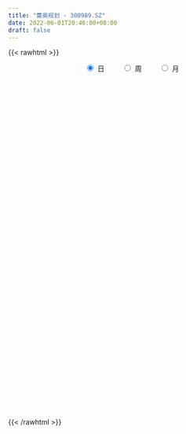 ```yaml
---
title: "蕾奥规划 - 300989.SZ"
date: 2022-06-01T20:46:08+08:00
draft: false
---
```

{{< rawhtml >}}
    <div style="text-align: center">
        <label style="padding: 1rem;"><input style="margin-right: .5rem" type="radio" name="period" value="D" checked onclick="period_change(this)">日</label>
        <label style="padding: 1rem;"><input style="margin-right: .5rem" type="radio" name="period" value="W" onclick="period_change(this)">周</label>
        <label style="padding: 1rem;"><input style="margin-right: .5rem" type="radio" name="period" value="M" onclick="period_change(this)">月</label>
    </div>
    <div id="chart" style="height: 700px;"></div> 
    <script type="text/javascript">
        const D_v = [8654.2,9157.65,11773.25,16886.46,11274.48,12671.54,10346.51,21773.92,12782.87,20071.02,11766.0,8221.16,5353.55,4936.0,7084.0,5307.0,5517.01,8178.01,5970.49,6087.13,5530.0,4577.89,4964.13,11741.57,26589.74,11809.58,8312.25,6807.0,4808.0,3413.0,2807.0,3055.1,5343.0,5873.29,3434.42,3011.0,2915.0,4965.88,5542.79,2288.1,3905.17,2034.0,2691.0,2840.0,6237.18,7502.29,4782.0,5738.0,4202.0,4820.03,4158.03,4330.0,3590.0,3443.0,3738.0,4460.97,2930.0,3451.08,3243.19,9553.27,8001.8,15221.0,11073.8,8790.0,6951.0,3667.32,4103.97,4227.17,5157.0,4066.0,3682.29,3777.99,17130.98,10917.97,6694.29,9248.39,16391.51,8687.81,5817.1,4086.99,3605.0,9597.0,2838.29,3315.0,3368.62,2326.33,2991.0,3075.0,2971.5,1635.0,3393.0,2150.0,1647.0,1559.0,2320.0,2111.77,1846.0,1824.27,1559.0,1856.0,2124.0,1784.0,1681.0,1437.1,1329.0,2481.0,2217.0,1338.0,1815.0,6361.27,3328.27,2761.0,2337.0,2174.0,2768.27,3511.27,5100.27,4350.0,5560.1,4948.0,2627.0,2855.0,2948.0,2416.0,3828.0,4216.0,3900.99,3547.07,2975.0,4632.92,4921.03,3843.63,3754.7,5089.79,2399.0,1785.0,2540.25,3354.79,11254.2,5439.87,6756.11,8154.74,7584.63,4222.0,4609.0,4672.1,4497.0,4877.1,2188.0,1566.03,1546.0,2031.0,2055.0,2800.11,3378.3,3654.11,19868.47,22696.4,26892.47,15503.4,9812.1,10948.0,5984.0,13466.48,15156.0,11203.8,4536.0,5596.13,5723.0,3135.0,4420.0,2472.0,8420.0,9276.0,7030.0,16874.29,11442.8,6830.53,10205.0,19095.56,14842.07,10130.0,9494.11,7503.0,6355.0,11814.0,10978.0,6323.0,3751.93,4187.0,6568.0,4600.93,5141.0,5437.0,6089.47,4438.0,4897.0,4094.0,5503.0,4156.0,5698.0,10303.9,7231.0,8149.0,5958.0,4920.0,3670.0,2813.0,2632.8,4474.0,12474.4,7887.81,4758.4,5218.0,14833.67,12591.0,7941.67,6704.81,3865.32,4660.0,2912.0,7172.65,28151.45,15486.15,12050.21,15463.65,15007.75,23207.17,14679.75,13594.3,18509.1,12372.07,51596.84,53194.82,43147.74,35798.53,26198.34,25995.75,20989.03,13568.4,14856.21,31457.27,18381.67,36348.07,21731.6,20954.95,19583.91,17747.86,16448.99,12805.6]
const D_histogram = [0.0,0.0084749858,-0.0071493529,0.0282549009,0.0372502891,0.0065452048,-0.0202687301,-0.095082083,-0.1337154946,-0.0827521705,-0.0945879392,-0.128011719,-0.1404521242,-0.1514680065,-0.159615337,-0.1588175832,-0.1577409294,-0.1936026793,-0.2174677068,-0.1932400574,-0.1534639402,-0.1155566733,-0.0738436955,0.0137701729,0.1276483278,0.1426570422,0.1111769733,0.0678396946,0.0315428377,0.0043103702,-0.0002961293,0.0127055462,0.0476798807,0.0235316888,0.0118999232,0.0132843352,0.0146065773,0.0037831447,-0.0260919228,-0.036990309,-0.0603936741,-0.0676853539,-0.0668117746,-0.0656533732,-0.0370475959,0.0066381658,-0.00994642,-0.0771807009,-0.1001043196,-0.1277122013,-0.1173337098,-0.0936590793,-0.0535013017,-0.0229919848,-0.0173780502,0.0242610182,0.0576579263,0.0727045645,0.0894179801,0.133984472,0.1905399832,0.2490922203,0.2971412233,0.2468128868,0.1496053947,0.0990732283,0.0816297939,0.0718886284,0.0203776217,-0.0059480422,-0.0493326062,-0.0463181273,0.0750323559,0.1267174437,0.1264361309,0.1565021091,0.2057687378,0.1973033499,0.1720664429,0.1390096263,0.1028248826,0.0119822342,-0.0434432635,-0.1015410207,-0.1418078535,-0.1451647165,-0.1336998947,-0.1400767314,-0.1608565586,-0.1634447729,-0.1961274208,-0.1975087374,-0.1692204356,-0.1322526247,-0.1204224596,-0.0879922349,-0.0589682475,-0.0341746844,-0.0114931304,0.0069404803,0.0044348366,-0.0022479013,0.0018637769,-0.000893076,0.0063144122,-0.0205172855,-0.0640462592,-0.0658479125,-0.0589031293,-0.0050458831,0.0203351387,0.0395480458,0.0569757074,0.0754190853,0.0975914781,0.1231925262,0.1542592463,0.1768926126,0.2141761616,0.1833733343,0.1686236997,0.1283188419,0.1179467626,0.1163681308,0.1123519799,0.1170052346,0.1138692164,0.1050539026,0.075958001,0.0725616688,0.0806974974,0.0534526369,0.0505147614,-0.0056254452,-0.0402659158,-0.0598804625,-0.0600863616,-0.0391599528,0.0243684783,0.0504971002,0.0845272538,0.1229437332,0.0954578009,0.059657237,0.0574448944,0.0596838334,0.0284534231,-0.0451250784,-0.0982224277,-0.1125328179,-0.1191776,-0.1080426674,-0.096688565,-0.0661585859,-0.0497629996,-0.0157990794,0.0479046032,0.1578663948,0.1657363172,0.1762500948,0.1482904665,0.0754547,0.0427338735,0.0378335682,0.0621880018,-0.0119603262,-0.0747493099,-0.1506074316,-0.2631649693,-0.3061027943,-0.3737528842,-0.3871893397,-0.2775265877,-0.1678292708,-0.07689276,0.0569924262,0.1093508523,0.1464362217,0.1843833795,0.2490515032,0.240024464,0.2352126445,0.2285278783,0.1929614287,0.1378964126,0.0548220362,0.0212567529,-0.0243979998,-0.0469355941,-0.06887759,-0.1173783708,-0.1836021592,-0.2513901135,-0.3290954069,-0.370425888,-0.3813515821,-0.376022099,-0.3948667065,-0.4513281397,-0.4292525608,-0.3680157453,-0.2341313878,-0.1264959985,-0.0219557298,0.0187294308,0.0242869725,0.0170021082,0.0274295814,0.0098739922,0.0519199127,0.1441762927,0.1402599167,0.1514845296,0.1246722679,0.1835030131,0.1972055913,0.2040527602,0.1228224927,0.0694353676,-0.0072749881,-0.026791669,0.0079119029,0.1506543931,0.1453886118,0.1351884709,0.1231815285,0.1414508431,0.2024778229,0.1482743971,0.1387179066,0.1961567177,0.2296576567,0.4512978683,0.6645599084,0.6696232386,0.5416916398,0.4509427867,0.4048743574,0.2986518905,0.1709094339,0.0331648575,-0.0573528758,-0.1236239023,-0.3247870043,-0.4530251658,-0.5009969765,-0.5032990546,-0.5080065497,-0.5117896248,-0.5021413248]
const D_fast = [0.0,0.0105937322,-0.0068179447,0.0356500344,0.0539579948,0.0248892117,-0.0069919057,-0.1055757794,-0.1776380647,-0.1473627832,-0.1828455366,-0.2482722462,-0.2958256825,-0.3447085664,-0.3927597311,-0.4316663732,-0.4700249517,-0.5542873714,-0.6325193256,-0.6566016905,-0.6551915583,-0.6461734598,-0.6229214059,-0.5318649943,-0.3860747574,-0.3354017825,-0.3390876081,-0.3654649631,-0.3938761106,-0.4200309855,-0.4247115174,-0.4085334552,-0.3616391507,-0.3799044203,-0.3885612051,-0.3838557093,-0.3788818228,-0.3887594693,-0.4251575175,-0.445303481,-0.4838052645,-0.5080182828,-0.5238476472,-0.5391025892,-0.5197587107,-0.4744134076,-0.4934845985,-0.5800140546,-0.6279637532,-0.6874996851,-0.7064546211,-0.7061947605,-0.6794123083,-0.6546509876,-0.6533815655,-0.6056772426,-0.5578658529,-0.5246430735,-0.4855751629,-0.407512553,-0.3033220461,-0.1824967538,-0.060162445,-0.0487875598,-0.1085937032,-0.1343575625,-0.1313935485,-0.1231625568,-0.1695791582,-0.1973918327,-0.2531095482,-0.2616746011,-0.1215660289,-0.0382015802,-0.0068738603,0.0623176452,0.1630264584,0.2038869079,0.2216666116,0.2233622016,0.2128836786,0.1250365887,0.0587502751,-0.0247327372,-0.1004515334,-0.1400995756,-0.1620597274,-0.2034557469,-0.2644497138,-0.3078991213,-0.3896136244,-0.4403721254,-0.4543889324,-0.4504842778,-0.4687597275,-0.4583275616,-0.444045636,-0.4277957441,-0.4079874727,-0.3878187418,-0.3892156764,-0.3964603896,-0.3918827672,-0.3948628891,-0.3860767979,-0.418037817,-0.4775783554,-0.4958419869,-0.503622986,-0.4510272106,-0.4205624041,-0.3914624856,-0.3597908971,-0.3224927478,-0.2759224856,-0.2195233059,-0.1498917742,-0.0830352548,0.0077923346,0.0228328409,0.0502391312,0.0420139839,0.0611285952,0.0886419961,0.1127138402,0.1466184036,0.1719496894,0.1893978513,0.17929145,0.194035535,0.2223457379,0.2084640367,0.2181548515,0.1606082836,0.115901334,0.0813166717,0.0660891822,0.0772256029,0.1468461535,0.1855990504,0.2407610175,0.3099134302,0.3062919481,0.2854056935,0.2975545745,0.3147144718,0.2905974173,0.2057376462,0.12808469,0.0856410953,0.0492019133,0.033326179,0.0205081402,0.0344984728,0.0384533092,0.0684674596,0.1441472929,0.2935756833,0.342879685,0.3974559862,0.4065689745,0.3525968831,0.330559525,0.3351176116,0.3750190458,0.2978806361,0.216404325,0.1028943454,-0.0754544346,-0.1949179582,-0.3560062691,-0.4662400595,-0.4259589545,-0.3582189553,-0.2865056345,-0.1383723418,-0.0586762026,0.0150182222,0.0990612249,0.2259922244,0.2769713012,0.3309626429,0.3814098462,0.3940837538,0.3734928408,0.3041239735,0.2758728784,0.2241186257,0.1898471329,0.1506857395,0.072840366,-0.0392839622,-0.1699194449,-0.32989859,-0.4638355432,-0.5700991327,-0.6587751743,-0.7763364585,-0.9456299266,-1.030867488,-1.0616346088,-0.9862830983,-0.9102717085,-0.8112203723,-0.765852854,-0.7542235692,-0.7572579065,-0.7399730379,-0.7550601291,-0.7000342304,-0.5717337772,-0.540585174,-0.4914894287,-0.4871336234,-0.382427125,-0.319423149,-0.2615627901,-0.3120874343,-0.3481157176,-0.4266448202,-0.4528594184,-0.4161778708,-0.2357717823,-0.2046904107,-0.1810934339,-0.1623049941,-0.1086729687,0.0029734667,-0.0141613598,0.0109616264,0.117439617,0.2083549701,0.5428196488,0.922221666,1.0946908058,1.102182117,1.1241689606,1.1793191206,1.1477596263,1.0627445282,0.9332911661,0.8284352139,0.7312582119,0.4488983588,0.2074039058,0.0341828511,-0.0939439907,-0.2256531232,-0.3573836046,-0.4732706358]
const D_slow = [0.0,0.0021187464,0.0003314082,0.0073951335,0.0167077057,0.0183440069,0.0132768244,-0.0104936964,-0.04392257,-0.0646106127,-0.0882575975,-0.1202605272,-0.1553735583,-0.1932405599,-0.2331443941,-0.2728487899,-0.3122840223,-0.3606846921,-0.4150516188,-0.4633616331,-0.5017276182,-0.5306167865,-0.5490777104,-0.5456351672,-0.5137230852,-0.4780588247,-0.4502645813,-0.4333046577,-0.4254189483,-0.4243413557,-0.4244153881,-0.4212390015,-0.4093190313,-0.4034361091,-0.4004611283,-0.3971400445,-0.3934884002,-0.392542614,-0.3990655947,-0.408313172,-0.4234115905,-0.440332929,-0.4570358726,-0.4734492159,-0.4827111149,-0.4810515734,-0.4835381784,-0.5028333537,-0.5278594336,-0.5597874839,-0.5891209113,-0.6125356812,-0.6259110066,-0.6316590028,-0.6360035153,-0.6299382608,-0.6155237792,-0.5973476381,-0.5749931431,-0.541497025,-0.4938620293,-0.4315889742,-0.3573036683,-0.2956004466,-0.258199098,-0.2334307909,-0.2130233424,-0.1950511853,-0.1899567799,-0.1914437904,-0.203776942,-0.2153564738,-0.1965983848,-0.1649190239,-0.1333099912,-0.0941844639,-0.0427422795,0.006583558,0.0496001687,0.0843525753,0.110058796,0.1130543545,0.1021935386,0.0768082835,0.0413563201,0.005065141,-0.0283598327,-0.0633790156,-0.1035931552,-0.1444543484,-0.1934862036,-0.242863388,-0.2851684969,-0.318231653,-0.3483372679,-0.3703353267,-0.3850773885,-0.3936210596,-0.3964943422,-0.3947592222,-0.393650513,-0.3942124883,-0.3937465441,-0.3939698131,-0.3923912101,-0.3975205314,-0.4135320962,-0.4299940744,-0.4447198567,-0.4459813275,-0.4408975428,-0.4310105314,-0.4167666045,-0.3979118332,-0.3735139637,-0.3427158321,-0.3041510205,-0.2599278674,-0.206383827,-0.1605404934,-0.1183845685,-0.086304858,-0.0568181674,-0.0277261347,0.0003618603,0.0296131689,0.058080473,0.0843439487,0.103333449,0.1214738662,0.1416482405,0.1550113997,0.1676400901,0.1662337288,0.1561672499,0.1411971342,0.1261755438,0.1163855556,0.1224776752,0.1351019502,0.1562337637,0.186969697,0.2108341472,0.2257484565,0.2401096801,0.2550306384,0.2621439942,0.2508627246,0.2263071177,0.1981739132,0.1683795132,0.1413688464,0.1171967051,0.1006570587,0.0882163088,0.0842665389,0.0962426897,0.1357092884,0.1771433678,0.2212058915,0.2582785081,0.2771421831,0.2878256514,0.2972840435,0.3128310439,0.3098409624,0.2911536349,0.253501777,0.1877105347,0.1111848361,0.0177466151,-0.0790507199,-0.1484323668,-0.1903896845,-0.2096128745,-0.195364768,-0.1680270549,-0.1314179995,-0.0853221546,-0.0230592788,0.0369468372,0.0957499983,0.1528819679,0.2011223251,0.2355964282,0.2493019373,0.2546161255,0.2485166255,0.236782727,0.2195633295,0.1902187368,0.144318197,0.0814706686,-0.0008031831,-0.0934096551,-0.1887475506,-0.2827530754,-0.381469752,-0.4943017869,-0.6016149271,-0.6936188635,-0.7521517104,-0.7837757101,-0.7892646425,-0.7845822848,-0.7785105417,-0.7742600146,-0.7674026193,-0.7649341213,-0.7519541431,-0.7159100699,-0.6808450907,-0.6429739583,-0.6118058913,-0.5659301381,-0.5166287403,-0.4656155502,-0.434909927,-0.4175510851,-0.4193698322,-0.4260677494,-0.4240897737,-0.3864261754,-0.3500790225,-0.3162819047,-0.2854865226,-0.2501238118,-0.1995043561,-0.1624357569,-0.1277562802,-0.0787171008,-0.0213026866,0.0915217805,0.2576617576,0.4250675672,0.5604904772,0.6732261739,0.7744447632,0.8491077358,0.8918350943,0.9001263087,0.8857880897,0.8548821141,0.7736853631,0.6604290716,0.5351798275,0.4093550639,0.2823534265,0.1544060202,0.028870689]
const D_data = [['2021-05-21', 28.9602, 28.7389, 28.6947, 28.9602],['2021-05-24', 28.75, 28.8717, 28.6394, 28.8883],['2021-05-25', 28.75, 28.5509, 28.4292, 28.8938],['2021-05-26', 28.5896, 29.2533, 28.5896, 29.4137],['2021-05-27', 29.1427, 29.0708, 28.8938, 29.2035],['2021-05-28', 29.01, 28.5343, 28.5232, 29.1538],['2021-05-31', 28.5343, 28.4237, 28.1582, 28.5951],['2021-06-01', 28.208, 27.5, 26.8252, 28.208],['2021-06-02', 27.3783, 27.5498, 27.1018, 27.7876],['2021-06-03', 27.5498, 28.6117, 27.24, 28.9657],['2021-06-04', 28.6283, 27.8485, 27.7655, 28.6504],['2021-06-07', 27.7655, 27.3507, 27.3064, 28.0642],['2021-06-08', 27.3396, 27.3617, 27.2124, 27.5332],['2021-06-09', 27.3617, 27.1737, 27.1184, 27.5166],['2021-06-10', 27.146, 27.0022, 26.9912, 27.2622],['2021-06-11', 27.0133, 26.9303, 26.9303, 27.0907],['2021-06-15', 26.8418, 26.7699, 26.7146, 27.1903],['2021-06-16', 26.792, 26.0232, 26.0066, 26.8252],['2021-06-17', 26.0509, 25.7909, 25.7301, 26.167],['2021-06-18', 25.802, 26.167, 25.7246, 26.4104],['2021-06-21', 26.3993, 26.3274, 26.1504, 26.6538],['2021-06-22', 26.521, 26.333, 26.167, 26.5376],['2021-06-23', 26.5376, 26.4436, 26.2832, 26.7146],['2021-06-24', 26.3108, 27.2677, 26.1781, 27.417],['2021-06-25', 27.1018, 28.125, 26.9248, 29.7235],['2021-06-28', 28.0918, 27.2732, 27.1847, 28.0918],['2021-06-29', 27.4281, 26.6814, 26.6593, 27.6217],['2021-06-30', 26.6427, 26.3385, 26.2887, 26.8695],['2021-07-01', 26.4381, 26.1892, 26.1836, 26.5819],['2021-07-02', 26.1892, 26.0841, 26.0509, 26.2887],['2021-07-05', 26.0841, 26.2223, 26.0343, 26.2777],['2021-07-06', 26.4768, 26.4104, 26.0454, 26.4768],['2021-07-07', 26.4823, 26.781, 26.2942, 26.9912],['2021-07-08', 26.781, 26.0398, 26.0343, 26.781],['2021-07-09', 26.1615, 26.0564, 25.8407, 26.2334],['2021-07-12', 26.1836, 26.1449, 26.0785, 26.3606],['2021-07-13', 26.1449, 26.1062, 26.0564, 26.2555],['2021-07-14', 25.9956, 25.8794, 25.719, 26.1394],['2021-07-15', 25.9347, 25.4646, 25.4425, 25.9347],['2021-07-16', 25.6527, 25.5088, 25.448, 25.6582],['2021-07-19', 25.4425, 25.1604, 25.083, 25.4425],['2021-07-20', 25.0885, 25.1659, 24.9502, 25.3816],['2021-07-21', 25.177, 25.1327, 25.1051, 25.3982],['2021-07-22', 25.1327, 25.0221, 25.0111, 25.1936],['2021-07-23', 25.1659, 25.3374, 24.823, 25.5752],['2021-07-26', 25.3429, 25.6416, 25.2212, 26.1117],['2021-07-27', 25.6471, 24.8894, 24.7843, 25.6471],['2021-07-28', 24.8838, 23.9215, 23.573, 24.8838],['2021-07-29', 23.9215, 24.0874, 23.9215, 24.6128],['2021-07-30', 24.0874, 23.7223, 23.6117, 24.0874],['2021-08-02', 23.6615, 23.9712, 23.4845, 24.0763],['2021-08-03', 23.8385, 24.0597, 23.7721, 24.4912],['2021-08-04', 24.0321, 24.292, 23.8938, 24.3861],['2021-08-05', 24.292, 24.2423, 24.0044, 24.4912],['2021-08-06', 24.2257, 23.9215, 23.8717, 24.375],['2021-08-09', 24.0431, 24.4137, 23.8662, 24.7179],['2021-08-10', 24.2865, 24.458, 24.2699, 24.5962],['2021-08-11', 24.4967, 24.3252, 24.3252, 24.5575],['2021-08-12', 24.2588, 24.4137, 24.2533, 24.5022],['2021-08-13', 24.4912, 24.9392, 24.4469, 25.5365],['2021-08-16', 24.9336, 25.4204, 24.5631, 25.542],['2021-08-17', 25.3319, 25.8684, 25.0, 26.5376],['2021-08-18', 25.448, 26.1892, 25.3872, 26.5265],['2021-08-19', 26.1836, 25.1217, 25.1162, 26.1836],['2021-08-20', 25.0885, 24.2533, 24.0597, 25.0885],['2021-08-23', 23.8274, 24.5022, 23.7832, 24.5465],['2021-08-24', 24.3639, 24.7732, 24.281, 24.823],['2021-08-25', 24.635, 24.8285, 24.5077, 25.0277],['2021-08-26', 24.823, 24.1482, 24.0929, 25.0277],['2021-08-27', 23.9823, 24.2312, 23.7942, 24.5188],['2021-08-30', 24.2312, 23.7777, 23.7721, 24.4082],['2021-08-31', 23.6117, 24.1814, 23.6117, 24.2533],['2021-09-01', 23.9934, 25.9845, 23.8993, 26.0619],['2021-09-02', 25.6084, 25.6361, 25.1659, 25.896],['2021-09-03', 25.4425, 25.2046, 25.1051, 25.5808],['2021-09-06', 25.2046, 25.7633, 25.0111, 25.9735],['2021-09-07', 25.6803, 26.3551, 25.6803, 26.9856],['2021-09-08', 26.2777, 25.9015, 25.7799, 26.2832],['2021-09-09', 25.9071, 25.7522, 25.4535, 25.99],['2021-09-10', 25.9292, 25.6305, 25.448, 25.9292],['2021-09-13', 25.5199, 25.5144, 25.365, 25.7024],['2021-09-14', 25.4923, 24.5465, 24.458, 25.7135],['2021-09-15', 24.5465, 24.5962, 24.4192, 24.74],['2021-09-16', 24.5962, 24.2091, 24.198, 24.8617],['2021-09-17', 24.2367, 24.0763, 23.9546, 24.3142],['2021-09-22', 24.0763, 24.3086, 23.9768, 24.552],['2021-09-23', 24.3031, 24.4027, 24.281, 24.5299],['2021-09-24', 24.5354, 24.0763, 24.0597, 24.6571],['2021-09-27', 24.0763, 23.6892, 23.667, 24.2423],['2021-09-28', 23.7777, 23.7058, 23.6283, 23.8385],['2021-09-29', 23.6726, 23.0642, 23.0642, 23.7777],['2021-09-30', 23.1195, 23.1748, 23.0642, 23.396],['2021-10-08', 23.3407, 23.4347, 23.2356, 23.4735],['2021-10-11', 23.4347, 23.5564, 23.396, 23.7832],['2021-10-12', 23.5011, 23.2246, 23.1305, 23.5454],['2021-10-13', 23.2246, 23.4679, 23.1748, 23.5066],['2021-10-14', 23.6338, 23.479, 23.2633, 23.6338],['2021-10-15', 23.4679, 23.479, 23.385, 23.573],['2021-10-18', 23.4624, 23.5066, 23.396, 23.656],['2021-10-19', 23.4845, 23.5066, 23.4569, 23.5785],['2021-10-20', 23.4735, 23.2356, 23.1858, 23.5619],['2021-10-21', 23.3628, 23.1029, 23.0918, 23.3628],['2021-10-22', 23.1029, 23.1748, 23.1029, 23.3186],['2021-10-25', 23.1748, 23.0365, 22.9369, 23.2577],['2021-10-26', 23.219, 23.1195, 23.0365, 23.219],['2021-10-27', 23.4845, 22.5774, 22.5774, 23.4845],['2021-10-28', 22.8872, 22.0852, 22.0852, 22.8872],['2021-10-29', 22.1018, 22.3728, 22.1018, 22.3783],['2021-11-01', 22.3728, 22.3838, 22.1239, 22.3949],['2021-11-02', 22.3783, 23.0476, 22.2566, 23.9381],['2021-11-03', 22.7931, 22.8485, 22.6217, 23.0531],['2021-11-04', 22.6936, 22.854, 22.6936, 23.1582],['2021-11-05', 22.7931, 22.9093, 22.7876, 23.1471],['2021-11-08', 23.0808, 23.0144, 22.677, 23.1084],['2021-11-09', 22.9535, 23.1858, 22.9535, 23.2135],['2021-11-10', 23.1692, 23.396, 22.9812, 23.4403],['2021-11-11', 23.396, 23.6836, 23.2577, 23.8827],['2021-11-12', 23.6173, 23.8164, 23.5232, 23.9325],['2021-11-15', 23.8164, 24.2865, 23.8164, 24.3142],['2021-11-16', 24.2865, 23.5841, 23.573, 24.5299],['2021-11-17', 23.5841, 23.7832, 23.5509, 23.844],['2021-11-18', 23.7832, 23.4181, 23.3518, 23.8551],['2021-11-19', 23.4458, 23.7445, 23.3352, 23.8827],['2021-11-22', 23.7777, 23.9104, 23.6836, 24.0321],['2021-11-23', 23.9546, 23.9546, 23.8938, 24.2091],['2021-11-24', 24.1095, 24.1593, 23.9491, 24.2533],['2021-11-25', 24.2533, 24.1648, 24.0487, 24.3308],['2021-11-26', 24.1648, 24.1593, 23.9491, 24.3031],['2021-11-29', 23.7942, 23.8883, 23.6947, 24.1482],['2021-11-30', 23.8606, 24.198, 23.8606, 24.4912],['2021-12-01', 24.2588, 24.4358, 24.115, 24.458],['2021-12-02', 24.2699, 24.0155, 24.0155, 24.5188],['2021-12-03', 24.1704, 24.3031, 24.1206, 24.4746],['2021-12-06', 24.2976, 23.5177, 23.49, 24.4469],['2021-12-07', 23.7832, 23.5454, 23.2743, 23.8496],['2021-12-08', 23.5454, 23.5675, 23.3462, 23.6283],['2021-12-09', 23.5675, 23.7279, 23.4015, 23.7721],['2021-12-10', 23.4845, 24.0265, 23.479, 24.0874],['2021-12-13', 23.9989, 24.8009, 23.9989, 25.0553],['2021-12-14', 24.7013, 24.6239, 24.5686, 24.9945],['2021-12-15', 24.6239, 24.9613, 24.469, 25.3319],['2021-12-16', 24.9392, 25.3208, 24.7179, 25.4204],['2021-12-17', 25.3208, 24.6405, 24.5631, 25.3872],['2021-12-20', 24.7898, 24.458, 24.4192, 25.1549],['2021-12-21', 24.5962, 24.8562, 24.4524, 25.0885],['2021-12-22', 24.8894, 24.9945, 24.7511, 25.1936],['2021-12-23', 24.8894, 24.5686, 24.4248, 24.9779],['2021-12-24', 24.5575, 23.7832, 23.7832, 24.7732],['2021-12-27', 23.7832, 23.6726, 23.5343, 23.9934],['2021-12-28', 23.6836, 23.9215, 23.6836, 23.9768],['2021-12-29', 23.9657, 23.8938, 23.7942, 24.0985],['2021-12-30', 23.8551, 24.0597, 23.8551, 24.2257],['2021-12-31', 24.1261, 24.0597, 24.0155, 24.2312],['2022-01-04', 24.2091, 24.3639, 24.0597, 24.4635],['2022-01-05', 24.3584, 24.281, 23.8938, 24.6018],['2022-01-06', 24.2754, 24.6239, 24.2091, 24.6792],['2022-01-07', 24.6128, 25.2876, 24.4469, 26.3274],['2022-01-10', 25.3319, 26.4381, 24.906, 26.4381],['2022-01-11', 26.9248, 25.6305, 25.4867, 28.2024],['2022-01-12', 25.0719, 25.8794, 25.0719, 26.521],['2022-01-13', 25.8462, 25.5144, 25.1659, 26.2721],['2022-01-14', 25.5973, 24.8064, 24.7843, 25.7522],['2022-01-17', 24.8341, 25.1106, 24.8341, 25.3761],['2022-01-18', 25.1106, 25.4314, 24.3473, 25.8186],['2022-01-19', 25.3263, 25.9347, 25.0, 26.3164],['2022-01-20', 25.7356, 24.6294, 24.6294, 25.7356],['2022-01-21', 24.6128, 24.4082, 24.3584, 24.8894],['2022-01-24', 24.2091, 23.8164, 23.8164, 24.3363],['2022-01-25', 23.8164, 22.7102, 22.7046, 23.9436],['2022-01-26', 22.7102, 22.9535, 22.7102, 23.1748],['2022-01-27', 22.9038, 22.0796, 22.0741, 22.9591],['2022-01-28', 22.2622, 22.229, 22.0188, 22.4502],['2022-02-07', 22.6106, 23.75, 22.4779, 24.3308],['2022-02-08', 23.6615, 24.1427, 23.5232, 24.5299],['2022-02-09', 24.2644, 24.3252, 24.115, 24.6515],['2022-02-10', 24.458, 25.4369, 24.458, 25.719],['2022-02-11', 24.8341, 24.9613, 24.6128, 25.6527],['2022-02-14', 24.6792, 25.094, 24.6681, 25.3208],['2022-02-15', 24.8894, 25.4259, 24.5188, 25.5808],['2022-02-16', 25.6527, 26.2058, 25.3042, 26.2666],['2022-02-17', 25.896, 25.6305, 25.4978, 26.2721],['2022-02-18', 25.6305, 25.8462, 25.3042, 25.99],['2022-02-21', 25.7135, 25.9956, 25.3097, 26.1062],['2022-02-22', 25.9735, 25.7135, 25.4701, 25.9735],['2022-02-23', 26.1062, 25.3872, 25.365, 26.1504],['2022-02-24', 25.3872, 24.7732, 24.3363, 26.3606],['2022-02-25', 24.9613, 25.1438, 24.9613, 26.2555],['2022-02-28', 25.3706, 24.8119, 24.469, 25.5199],['2022-03-01', 24.9392, 24.9226, 24.6515, 25.1659],['2022-03-02', 25.0996, 24.7954, 24.5575, 25.0996],['2022-03-03', 25.0, 24.2257, 23.9878, 25.0],['2022-03-04', 24.3252, 23.5951, 23.5951, 24.3252],['2022-03-07', 23.5619, 23.0531, 22.8982, 23.8053],['2022-03-08', 23.0531, 22.3064, 22.1681, 23.2301],['2022-03-09', 22.5774, 22.1515, 21.2942, 22.6659],['2022-03-10', 22.6715, 22.0686, 22.0465, 22.677],['2022-03-11', 21.8473, 21.9192, 21.3496, 22.1128],['2022-03-14', 21.792, 21.2223, 21.2002, 21.792],['2022-03-15', 21.156, 20.1438, 20.1327, 21.3938],['2022-03-16', 20.4812, 20.6029, 20.0055, 20.6084],['2022-03-17', 20.8518, 20.9071, 20.4867, 21.2334],['2022-03-18', 20.7467, 22.0022, 20.7412, 22.1128],['2022-03-21', 21.8805, 22.0741, 21.7423, 22.3562],['2022-03-22', 22.1239, 22.4392, 21.7035, 22.6659],['2022-03-23', 22.1239, 21.9192, 21.8529, 22.5664],['2022-03-24', 22.0575, 21.51, 21.4768, 22.0631],['2022-03-25', 21.9414, 21.25, 21.25, 21.9414],['2022-03-28', 21.0509, 21.3883, 20.9181, 21.5376],['2022-03-29', 21.3883, 20.9237, 20.896, 21.4878],['2022-03-30', 20.9624, 21.6538, 20.9624, 21.7146],['2022-03-31', 21.8916, 22.6217, 21.6869, 23.2467],['2022-04-01', 22.2898, 21.6704, 21.6316, 22.5111],['2022-04-06', 21.6759, 21.9027, 21.51, 21.9469],['2022-04-07', 21.9192, 21.4049, 21.3219, 22.5],['2022-04-08', 21.3606, 22.6051, 21.3606, 22.9701],['2022-04-11', 22.1239, 22.3119, 21.6261, 22.9038],['2022-04-12', 22.3064, 22.3728, 21.6925, 22.5553],['2022-04-13', 22.1239, 21.1338, 21.1283, 22.2456],['2022-04-14', 21.1338, 21.1338, 21.0619, 21.6206],['2022-04-15', 21.073, 20.4535, 20.3429, 21.3883],['2022-04-18', 20.1106, 20.8352, 20.1106, 20.8462],['2022-04-19', 20.8352, 21.4878, 20.7412, 21.8418],['2022-04-20', 25.4425, 23.3296, 22.8706, 25.4425],['2022-04-21', 22.9591, 21.9137, 21.8473, 23.9215],['2022-04-22', 21.5708, 21.875, 21.521, 22.6493],['2022-04-25', 21.4602, 21.8529, 20.7965, 22.7876],['2022-04-26', 21.7367, 22.3175, 21.3551, 22.7765],['2022-04-27', 22.1239, 23.1748, 21.0177, 23.219],['2022-04-28', 22.4834, 21.8639, 21.2998, 22.5055],['2022-04-29', 21.8308, 22.3451, 21.3772, 22.4447],['2022-05-05', 22.1405, 23.4347, 22.1405, 23.4845],['2022-05-06', 23.0033, 23.5454, 22.6825, 23.8496],['2022-05-09', 27.1018, 26.875, 24.9502, 28.2522],['2022-05-10', 26.2058, 28.4237, 25.5033, 29.3142],['2022-05-11', 28.2356, 26.9912, 26.7091, 29.1261],['2022-05-12', 26.5487, 25.5476, 25.4314, 27.2898],['2022-05-13', 25.9292, 25.9071, 24.9889, 25.9347],['2022-05-16', 26.0398, 26.5431, 25.3374, 26.6538],['2022-05-17', 26.156, 25.7743, 25.0442, 26.4325],['2022-05-18', 25.3927, 25.1825, 25.1659, 25.8352],['2022-05-19', 24.7235, 24.5465, 24.4469, 25.0387],['2022-05-20', 24.6868, 24.6368, 23.8166, 24.8869],['2022-05-23', 24.4067, 24.5668, 24.2167, 24.7769],['2022-05-24', 24.8269, 22.0861, 19.6554, 25.5071],['2022-05-25', 22.0861, 21.8961, 21.746, 22.4062],['2022-05-26', 21.9261, 22.1261, 21.866, 22.7363],['2022-05-27', 22.1061, 22.2261, 21.8861, 22.6863],['2022-05-30', 22.22, 21.82, 21.57, 22.25],['2022-05-31', 21.94, 21.43, 21.1, 21.99],['2022-06-01', 21.51, 21.22, 21.08, 21.86]]
const W_v = [73619.49,206455.74,67258.81,61763.38,76740.32,30901.71,25752.64,53403.33,35149.83,20512.81,18722.77,17707.35,27044.32,19259.03,23638.51,50037.6,21221.46,42203.52,44231.8,22723.91,8392.33,10149.5,1647.0,9661.04,9004.0,8802.1,16602.54,17903.81,18938.1,17908.06,20127.28,15168.83,39189.55,22877.2,9386.03,29700.99,85852.37,50346.28,21346.13,53043.09,61103.16,46144.11,25430.86,26002.47,29754.9,29928.0,30282.01,24810.07,35762.8,65772.46,81952.62,30881.17,209936.27,106866.66,117000.2,47002.45]
const W_histogram = [0.0,-0.8037196581,-1.3189306762,-1.5809335801,-1.6976017108,-1.7280229323,-1.6889676615,-1.4308967055,-1.30101862,-1.1268547606,-0.9646738668,-0.7922985622,-0.7128975492,-0.5785241282,-0.3631858122,-0.2162806571,-0.0771139798,0.1136132649,0.2914603186,0.3248816285,0.3644726221,0.3474928977,0.3692716767,0.399601122,0.410548812,0.3760703404,0.3994898518,0.480711316,0.5303310296,0.5873935563,0.6274964063,0.6266078649,0.6554811375,0.606106051,0.5812497616,0.6324557265,0.6181394738,0.5673936472,0.3815221855,0.4332711722,0.5123590204,0.501970874,0.3808924893,0.1877969989,0.071505828,-0.044013197,-0.0780596503,-0.0262565644,-0.1202608657,-0.0724255583,0.0012534092,0.1338651103,0.3702757117,0.4267227303,0.2936627645,0.1377676892]
const W_fast = [0.0,-1.0046495726,-1.8495932598,-2.5068295587,-3.0478981171,-3.5103250717,-3.8935117162,-3.9931649367,-4.1885415061,-4.2960913368,-4.3750789098,-4.4007782457,-4.4996016201,-4.5098592311,-4.3853173682,-4.2924823773,-4.172594195,-3.953463634,-3.7027515006,-3.5881097836,-3.4574006346,-3.3875071345,-3.2734104363,-3.1431807105,-3.0295958176,-2.9700567041,-2.8467647297,-2.6453654365,-2.4631629654,-2.2592520497,-2.0622750981,-1.9065116733,-1.7137681164,-1.6116166901,-1.4911605391,-1.2818406426,-1.1416220269,-1.0505194416,-1.1410103569,-0.9809435771,-0.7737659739,-0.6586614018,-0.6845166641,-0.8306629048,-0.9290776187,-1.055599943,-1.1091613089,-1.0639223641,-1.1879918818,-1.158262964,-1.0842706442,-0.9181926655,-0.5892131361,-0.4260854349,-0.4857297097,-0.6071828627]
const W_slow = [0.0,-0.2009299145,-0.5306625836,-0.9258959786,-1.3502964063,-1.7823021394,-2.2045440547,-2.5622682311,-2.8875228861,-3.1692365763,-3.410405043,-3.6084796835,-3.7867040708,-3.9313351029,-4.0221315559,-4.0762017202,-4.0954802152,-4.0670768989,-3.9942118193,-3.9129914121,-3.8218732566,-3.7350000322,-3.642682113,-3.5427818325,-3.4401446295,-3.3461270444,-3.2462545815,-3.1260767525,-2.9934939951,-2.846645606,-2.6897715044,-2.5331195382,-2.3692492538,-2.2177227411,-2.0724103007,-1.9142963691,-1.7597615006,-1.6179130888,-1.5225325424,-1.4142147494,-1.2861249943,-1.1606322758,-1.0654091534,-1.0184599037,-1.0005834467,-1.011586746,-1.0311016585,-1.0376657997,-1.0677310161,-1.0858374057,-1.0855240534,-1.0520577758,-0.9594888479,-0.8528081653,-0.7793924742,-0.7449505519]
const W_data = [['2021-05-07', 43.6947, 42.2013, 40.2212, 54.1372],['2021-05-14', 37.5885, 29.6073, 29.5962, 37.5996],['2021-05-21', 29.823, 28.7389, 28.5619, 29.823],['2021-05-28', 28.75, 28.5343, 28.4292, 29.4137],['2021-06-04', 28.5343, 27.8485, 26.8252, 28.9657],['2021-06-11', 27.7655, 26.9303, 26.9303, 28.0642],['2021-06-18', 26.8418, 26.167, 25.7246, 27.1903],['2021-06-25', 26.3993, 28.125, 26.1504, 29.7235],['2021-07-02', 28.0918, 26.0841, 26.0509, 28.0918],['2021-07-09', 26.0841, 26.0564, 25.8407, 26.9912],['2021-07-16', 26.1836, 25.5088, 25.4425, 26.3606],['2021-07-23', 25.4425, 25.3374, 24.823, 25.5752],['2021-07-30', 25.3429, 23.7223, 23.573, 26.1117],['2021-08-06', 23.6615, 23.9215, 23.4845, 24.4912],['2021-08-13', 24.0431, 24.9392, 23.8662, 25.5365],['2021-08-20', 24.9336, 24.2533, 24.0597, 26.5376],['2021-08-27', 23.8274, 24.2312, 23.7832, 25.0277],['2021-09-03', 24.2312, 25.2046, 23.6117, 26.0619],['2021-09-10', 25.2046, 25.6305, 25.0111, 26.9856],['2021-09-17', 25.5199, 24.0763, 23.9546, 25.7135],['2021-09-24', 24.0763, 24.0763, 23.9768, 24.6571],['2021-09-30', 24.0763, 23.1748, 23.0642, 24.2423],['2021-10-08', 23.3407, 23.4347, 23.2356, 23.4735],['2021-10-15', 23.4347, 23.479, 23.1305, 23.7832],['2021-10-22', 23.4624, 23.1748, 23.0918, 23.656],['2021-10-29', 23.1748, 22.3728, 22.0852, 23.4845],['2021-11-05', 22.3728, 22.9093, 22.1239, 23.9381],['2021-11-12', 23.0808, 23.8164, 22.677, 23.9325],['2021-11-19', 23.8164, 23.7445, 23.3352, 24.5299],['2021-11-26', 23.7777, 24.1593, 23.6836, 24.3308],['2021-12-03', 23.7942, 24.3031, 23.6947, 24.5188],['2021-12-10', 24.2976, 24.0265, 23.2743, 24.4469],['2021-12-17', 23.9989, 24.6405, 23.9989, 25.4204],['2021-12-24', 24.7898, 23.7832, 23.7832, 25.1936],['2021-12-31', 23.7832, 24.0597, 23.5343, 24.2312],['2022-01-07', 24.2091, 25.2876, 23.8938, 26.3274],['2022-01-14', 25.3319, 24.8064, 24.7843, 28.2024],['2022-01-21', 24.8341, 24.4082, 24.3473, 26.3164],['2022-01-28', 24.2091, 22.229, 22.0188, 24.3363],['2022-02-11', 22.6106, 24.9613, 22.4779, 25.719],['2022-02-18', 24.6792, 25.8462, 24.5188, 26.2721],['2022-02-25', 25.7135, 25.1438, 24.3363, 26.3606],['2022-03-04', 25.3706, 23.5951, 23.5951, 25.5199],['2022-03-11', 23.5619, 21.9192, 21.2942, 23.8053],['2022-03-18', 21.792, 22.0022, 20.0055, 22.1128],['2022-03-25', 21.8805, 21.25, 21.25, 22.6659],['2022-04-01', 21.0509, 21.6704, 20.896, 23.2467],['2022-04-08', 21.6759, 22.6051, 21.3219, 22.9701],['2022-04-15', 22.1239, 20.4535, 20.3429, 22.9038],['2022-04-22', 20.1106, 21.875, 20.1106, 25.4425],['2022-04-29', 21.4602, 22.3451, 20.7965, 23.219],['2022-05-06', 22.1405, 23.5454, 22.1405, 23.8496],['2022-05-13', 27.1018, 25.9071, 24.9502, 29.3142],['2022-05-20', 26.0398, 24.6368, 23.8166, 26.6538],['2022-05-27', 24.4067, 22.2261, 19.6554, 25.5071],['2022-06-02', 22.22, 21.22, 21.08, 22.25]]
const M_v = [419443.93,203380.32,92208.25,121616.88,120240.78,29114.14,78960.43,99140.97,187245.77,166613.36,127187.43,216185.76,498881.15,12805.6]
const M_histogram = [0.0,-0.1330725926,-0.3761605031,-0.4783450062,-0.5793046076,-0.6598265487,-0.5541518227,-0.4613552354,-0.4884484588,-0.3064871075,-0.3069426586,-0.2988886434,-0.3259895525,-0.3279633817]
const M_fast = [0.0,-0.1663407407,-0.503468777,-0.7252395317,-0.9710252849,-1.2165038633,-1.2493670929,-1.2719093145,-1.4211146526,-1.3157750782,-1.3929662939,-1.4596344396,-1.5682327368,-1.6521974114]
const M_slow = [0.0,-0.0332681481,-0.1273082739,-0.2468945255,-0.3917206774,-0.5566773146,-0.6952152702,-0.8105540791,-0.9326661938,-1.0092879707,-1.0860236353,-1.1607457962,-1.2422431843,-1.3242340297]
const M_data = [['2021-05-31', 43.6947, 28.4237, 28.1582, 54.1372],['2021-06-30', 28.208, 26.3385, 25.7246, 29.7235],['2021-07-30', 26.4381, 23.7223, 23.573, 26.9912],['2021-08-31', 23.6615, 24.1814, 23.4845, 26.5376],['2021-09-30', 23.9934, 23.1748, 23.0642, 26.9856],['2021-10-29', 23.3407, 22.3728, 22.0852, 23.7832],['2021-11-30', 22.3728, 24.198, 22.1239, 24.5299],['2021-12-31', 24.2588, 24.0597, 23.2743, 25.4204],['2022-01-28', 24.2091, 22.229, 22.0188, 28.2024],['2022-02-28', 22.6106, 24.8119, 22.4779, 26.3606],['2022-03-31', 24.9392, 22.6217, 20.0055, 25.1659],['2022-04-29', 22.2898, 22.3451, 20.1106, 25.4425],['2022-05-31', 22.1405, 21.43, 19.6554, 29.3142],['2022-06-30', 21.51, 21.22, 21.08, 21.86]]
        const D_a = [null,null,null,null,null,null,null,null,null,null,null,null,null,null,null,null,null,null,null,25.7246,null,null,null,null,29.7235,null,null,null,null,null,null,null,null,null,null,null,null,null,null,null,null,null,null,null,null,null,null,null,null,null,23.4845,null,null,null,null,null,null,null,null,null,null,26.5376,null,null,null,null,null,null,null,null,null,23.6117,null,null,null,null,26.9856,null,null,null,null,null,null,null,null,null,null,null,null,null,23.0642,null,null,null,null,null,null,null,23.656,null,null,null,null,null,null,null,22.0852,null,null,null,null,null,null,null,null,null,null,null,null,24.5299,null,null,null,null,null,null,null,null,null,null,null,null,null,null,23.2743,null,null,null,null,null,null,25.4204,null,null,null,null,null,null,23.5343,null,null,null,null,null,null,null,null,null,28.2024,null,null,null,null,null,null,null,null,null,null,null,null,22.0188,null,null,null,null,null,null,null,null,null,null,null,null,null,26.3606,null,null,null,null,null,null,null,null,null,null,null,null,null,20.0055,null,null,null,null,null,null,null,null,null,null,23.2467,null,null,null,null,null,null,null,null,null,20.1106,null,null,null,null,null,null,null,null,null,null,null,null,29.3142,null,null,null,null,null,null,null,null,null,19.6554,null,null,null,null,null,null]
const W_a = [null,null,null,null,null,null,null,null,null,null,null,null,null,23.4845,null,null,null,null,26.9856,null,null,null,null,null,null,22.0852,null,null,null,null,null,null,null,null,null,null,28.2024,null,null,null,null,null,null,null,20.0055,null,null,null,null,null,null,null,29.3142,null,null,null]
const M_a = [null,null,null,null,null,null,null,null,null,null,20.0055,null,null,null]
        const D_b = [[{ coord: ['2021-06-18', 26.5376] }, { coord: ['2021-09-07', 25.7246] }],[{ coord: ['2021-09-29', 23.656] }, { coord: ['2022-05-10', 23.0642] }]]
const W_b = [[{ coord: ['2021-08-06', 26.9856] }, { coord: ['2022-03-18', 23.4845] }]]
const M_b = []
    </script>
{{< /rawhtml >}}